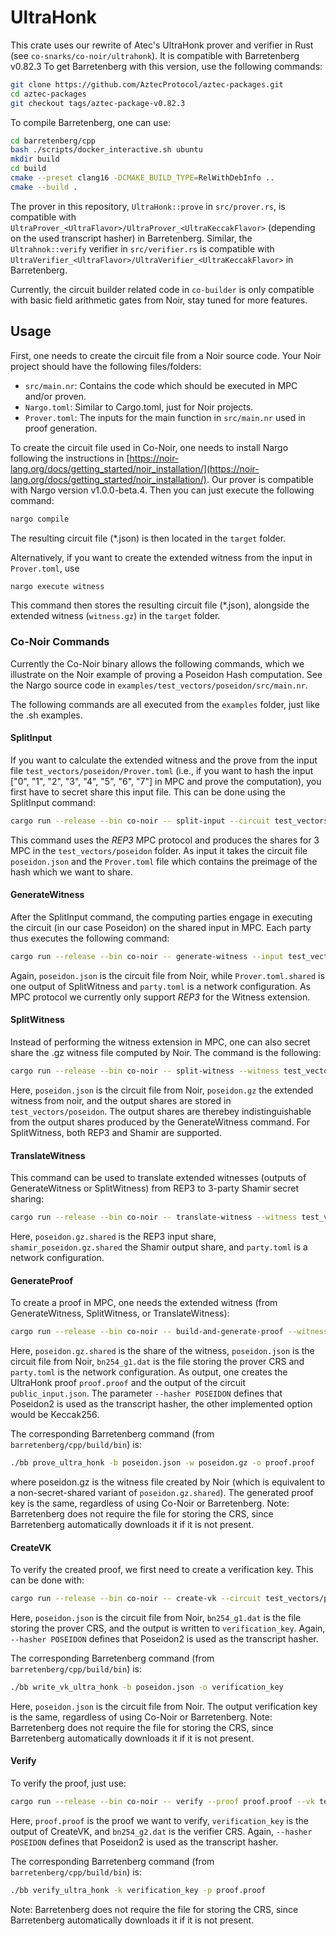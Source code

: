 # UltraHonk

This crate uses our rewrite of Atec's UltraHonk prover and verifier in Rust (see `co-snarks/co-noir/ultrahonk`). It is compatible with Barretenberg v0.82.3 To get Barretenberg with this version, use the following commands:

```bash
git clone https://github.com/AztecProtocol/aztec-packages.git
cd aztec-packages
git checkout tags/aztec-package-v0.82.3
```

To compile Barretenberg, one can use:

```bash
cd barretenberg/cpp
bash ./scripts/docker_interactive.sh ubuntu
mkdir build
cd build
cmake --preset clang16 -DCMAKE_BUILD_TYPE=RelWithDebInfo ..
cmake --build .
```

The prover in this repository, ``UltraHonk::prove`` in `src/prover.rs`, is compatible with `UltraProver_<UltraFlavor>/UltraProver_<UltraKeccakFlavor>` (depending on the used transcript hasher) in Barretenberg. Similar, the ``Ultrahnok::verify`` verifier in `src/verifier.rs` is compatible with `UltraVerifier_<UltraFlavor>/UltraVerifier_<UltraKeccakFlavor>` in Barretenberg.

Currently, the circuit builder related code in `co-builder` is only compatible with basic field arithmetic gates from Noir, stay tuned for more features.

## Usage

First, one needs to create the circuit file from a Noir source code. Your Noir project should have the following files/folders:

- `src/main.nr`: Contains the code which should be executed in MPC and/or proven.
- `Nargo.toml`: Similar to Cargo.toml, just for Noir projects.
- `Prover.toml`: The inputs for the main function in `src/main.nr` used in proof generation.

To create the circuit file used in Co-Noir, one needs to install Nargo following the instructions in [https://noir-lang.org/docs/getting_started/noir_installation/](https://noir-lang.org/docs/getting_started/noir_installation/). Our prover is compatible with Nargo version v1.0.0-beta.4.
Then you can just execute the following command:

```bash
nargo compile
```

The resulting circuit file (*.json) is then located in the `target` folder.

Alternatively, if you want to create the extended witness from the input in `Prover.toml`, use

```bash
nargo execute witness
```

This command then stores the resulting circuit file (*.json), alongside the extended witness (`witness.gz`) in the `target` folder.

### Co-Noir Commands

Currently the Co-Noir binary allows the following commands, which we illustrate on the Noir example of proving a Poseidon Hash computation. See the Nargo source code in `examples/test_vectors/poseidon/src/main.nr`.

The following commands are all executed from the `examples` folder, just like the .sh examples.

#### SplitInput

If you want to calculate the extended witness and the prove from the input file `test_vectors/poseidon/Prover.toml` (i.e., if you want to hash the input ["0", "1", "2", "3", "4", "5", "6", "7"] in MPC and prove the computation), you first have to secret share this input file. This can be done using the SplitInput command:

```bash
cargo run --release --bin co-noir -- split-input --circuit test_vectors/poseidon/poseidon.json --input test_vectors/poseidon/Prover.toml --protocol REP3 --out-dir test_vectors/poseidon
```

This command uses the *REP3* MPC protocol and produces the shares for 3 MPC in the `test_vectors/poseidon` folder. As input it takes the circuit file `poseidon.json` and the `Prover.toml` file which contains the preimage of the hash which we want to share.

#### GenerateWitness

After the SplitInput command, the computing parties engage in executing the circuit (in our case Poseidon) on the shared input in MPC. Each party thus executes the following command:

```bash
cargo run --release --bin co-noir -- generate-witness --input test_vectors/poseidon/Prover.toml.shared --circuit test_vectors/poseidon/poseidon.json --protocol REP3 --config configs/party.toml --out test_vectors/poseidon/poseidon.gz.shared
```

Again, `poseidon.json` is the circuit file from Noir, while `Prover.toml.shared` is one output of SplitWitness and `party.toml` is a network configuration. As MPC protocol we currently only support *REP3* for the Witness extension.

#### SplitWitness

Instead of performing the witness extension in MPC, one can also secret share the .gz witness file computed by Noir. The command is the following:

```bash
cargo run --release --bin co-noir -- split-witness --witness test_vectors/poseidon/poseidon.gz --circuit test_vectors/poseidon/poseidon.json --protocol REP3 --out-dir test_vectors/poseidon
```

Here, `poseidon.json` is the circuit file from Noir, `poseidon.gz` the extended witness from noir, and the output shares are stored in `test_vectors/poseidon`. The output shares are therebey indistinguishable from the output shares produced by the GenerateWitness command.
For SplitWitness, both REP3 and Shamir are supported.

#### TranslateWitness

This command can be used to translate extended witnesses (outputs of GenerateWitness or SplitWitness) from REP3 to 3-party Shamir secret sharing:

```bash
cargo run --release --bin co-noir -- translate-witness --witness test_vectors/poseidon/poseidon.gz.shared --src-protocol REP3 --target-protocol SHAMIR --config configs/party.toml --out test_vectors/poseidon/shamir_poseidon.gz.shared
```

Here, `poseidon.gz.shared` is the REP3 input share, `shamir_poseidon.gz.shared` the Shamir output share, and `party.toml` is a network configuration.

#### GenerateProof

To create a proof in MPC, one needs the extended witness (from GenerateWitness, SplitWitness, or TranslateWitness):

```bash
cargo run --release --bin co-noir -- build-and-generate-proof --witness test_vectors/poseidon/poseidon.gz.shared --circuit test_vectors/poseidon/poseidon.json --crs test_vectors/bn254_g1.dat --protocol REP3 --hasher KECCAK --config configs/party.toml --out proof.proof --public-input public_input.json
```

Here, `poseidon.gz.shared` is the share of the witness, `poseidon.json` is the circuit file from Noir, `bn254_g1.dat` is the file storing the prover CRS and `party.toml` is the network configuration. As output, one creates the UltraHonk proof `proof.proof` and the output of the circuit `public_input.json`. The parameter `--hasher POSEIDON` defines that Poseidon2 is used as the transcript hasher, the other implemented option would be Keccak256.

The corresponding Barretenberg command (from `barretenberg/cpp/build/bin`) is:

```bash
./bb prove_ultra_honk -b poseidon.json -w poseidon.gz -o proof.proof
```

where poseidon.gz is the witness file created by Noir (which is equivalent to a non-secret-shared variant of `poseidon.gz.shared`). The generated proof key is the same, regardless of using Co-Noir or Barretenberg.
Note: Barretenberg does not require the file for storing the CRS, since Barretenberg automatically downloads it if it is not present.

#### CreateVK

To verify the created proof, we first need to create a verification key. This can be done with:

```bash
cargo run --release --bin co-noir -- create-vk --circuit test_vectors/poseidon/poseidon.json --crs test_vectors/bn254_g1.dat --hasher POSEIDON --vk test_vectors/poseidon/verification_key
```

Here, `poseidon.json` is the circuit file from Noir, `bn254_g1.dat` is the file storing the prover CRS, and the output is written to `verification_key`. Again, `--hasher POSEIDON` defines that Poseidon2 is used as the transcript hasher.

The corresponding Barretenberg command (from `barretenberg/cpp/build/bin`) is:

```bash
./bb write_vk_ultra_honk -b poseidon.json -o verification_key
```

Here, `poseidon.json` is the circuit file from Noir. The output verification key is the same, regardless of using Co-Noir or Barretenberg.
Note: Barretenberg does not require the file for storing the CRS, since Barretenberg automatically downloads it if it is not present.

#### Verify

To verify the proof, just use:

```bash
cargo run --release --bin co-noir -- verify --proof proof.proof --vk test_vectors/poseidon/verification_key --hasher POSEIDON --crs test_vectors/bn254_g2.dat
```

Here, `proof.proof` is the proof we want to verify, `verification_key` is the output of CreateVK, and `bn254_g2.dat` is the verifier CRS. Again, `--hasher POSEIDON` defines that Poseidon2 is used as the transcript hasher.

The corresponding Barretenberg command (from `barretenberg/cpp/build/bin`) is:

```bash
./bb verify_ultra_honk -k verification_key -p proof.proof
```

Note: Barretenberg does not require the file for storing the CRS, since Barretenberg automatically downloads it if it is not present.
